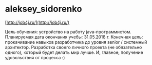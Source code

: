 # aleksey_sidorenko

[http://job4j.ru/](http://job4j.ru/)

Цель обучения: устройство на работу java-программистом.
Планируемая дата окончания учебы: 31.05.2018 г.
Конечная цель: прокачивание навыков разработчика до уровня senior / системный архитектор. 
Разработка своего личного проекта (не обязательно одного), который будет делать мир лучше. И, главное, получение удовольствия от процесса :)